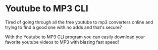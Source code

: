 # Youtube to MP3 CLI

Tired of going through all the free youtube to mp3 converters online and trying to find a good one with no adds and that's secure?

With the Youtube to MP3 CLI program you can easily download your favorite youtube videos to MP3 with blazing fast speed!
